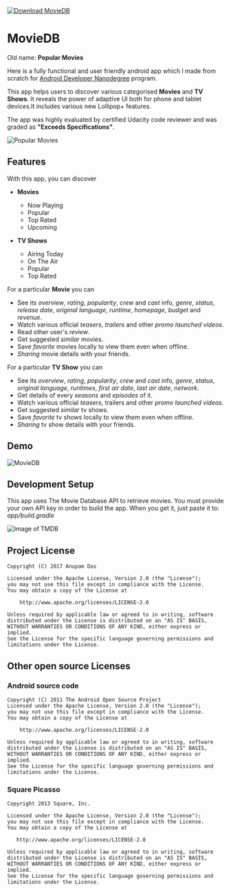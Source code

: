[![Download MovieDB](https://img.shields.io/sourceforge/dt/moviedb-app-for-android.svg)](https://sourceforge.net/projects/moviedb-app-for-android/files/latest/download)

# MovieDB

Old name: **Popular Movies**

Here is a fully functional and user friendly android app which I made from scratch for [Android Developer Nanodegree](https://www.udacity.com/course/android-developer-nanodegree--nd801) program.

This app helps users to discover various categorised **Movies** and **TV Shows**. It reveals the power of adaptive UI both for phone and tablet devices.It includes various new Lollipop+ features.

The app was highly evaluated by certified Udacity code reviewer and was graded as **"Exceeds Specifications"**.

![Popular Movies](https://cloud.githubusercontent.com/assets/13851773/21468860/a4aa1060-ca51-11e6-8e39-59ceb041f55a.png)

## Features

With this app, you can discover

- **Movies**
    + Now Playing
    + Popular
    + Top Rated
    + Upcoming

- **TV Shows**
    + Airing Today
    + On The Air
    + Popular
    + Top Rated

For a particular **Movie** you can

* See its *overview*, *rating*, *popularity*, *crew* and *cast* info, *genre*, *status*, *release date*, *original language*, *runtime*, *homepage*, *budget* and *revenue*.
* Watch various official *teasers*, *trailers* and other *promo launched videos*.
* Read other user's *review*.
* Get suggested *similar* movies.
* Save *favorite* movies locally to view them even when offline.
* *Sharing* movie details with your friends.

For a particular **TV Show** you can

* See its *overview*, *rating*, *popularity*, *crew* and *cast* info, *genre*, *status*, *original language*, *runtimes*, *first air date*, *last air date*, *network*.
* Get details of every *seasons* and *episodes* of it.
* Watch various official *teasers*, trailers and other *promo launched videos*.
* Get suggested *similar* tv shows.
* Save *favorite* tv shows locally to view them even when offline.
* *Sharing* tv show details with your friends.

## Demo
![MovieDB](https://cloud.githubusercontent.com/assets/13851773/21468871/032d413e-ca52-11e6-8608-b5e0a7a1de8b.gif)

## Development Setup
This app uses The Movie Database API to retrieve movies. You must provide your own API key in order to build the app. When you get it, just paste it to:  _app/build.gradle_

![Image of TMDB](https://assets.tmdb.org/images/logos/var_1_0_PoweredByTMDB_Blk_Antitled.png)

## Project License
```
Copyright (C) 2017 Anupam Das

Licensed under the Apache License, Version 2.0 (the "License");
you may not use this file except in compliance with the License.
You may obtain a copy of the License at

    http://www.apache.org/licenses/LICENSE-2.0

Unless required by applicable law or agreed to in writing, software
distributed under the License is distributed on an "AS IS" BASIS,
WITHOUT WARRANTIES OR CONDITIONS OF ANY KIND, either express or implied.
See the License for the specific language governing permissions and
limitations under the License.
```
## Other open source Licenses

### Android source code
```
Copyright (C) 2011 The Android Open Source Project
Licensed under the Apache License, Version 2.0 (the "License");
you may not use this file except in compliance with the License.
You may obtain a copy of the License at

    http://www.apache.org/licenses/LICENSE-2.0

Unless required by applicable law or agreed to in writing, software
distributed under the License is distributed on an "AS IS" BASIS,
WITHOUT WARRANTIES OR CONDITIONS OF ANY KIND, either express or implied.
See the License for the specific language governing permissions and
limitations under the License.
```
### Square Picasso
```
Copyright 2013 Square, Inc.

Licensed under the Apache License, Version 2.0 (the "License");
you may not use this file except in compliance with the License.
You may obtain a copy of the License at

   http://www.apache.org/licenses/LICENSE-2.0

Unless required by applicable law or agreed to in writing, software
distributed under the License is distributed on an "AS IS" BASIS,
WITHOUT WARRANTIES OR CONDITIONS OF ANY KIND, either express or implied.
See the License for the specific language governing permissions and
limitations under the License.
```

